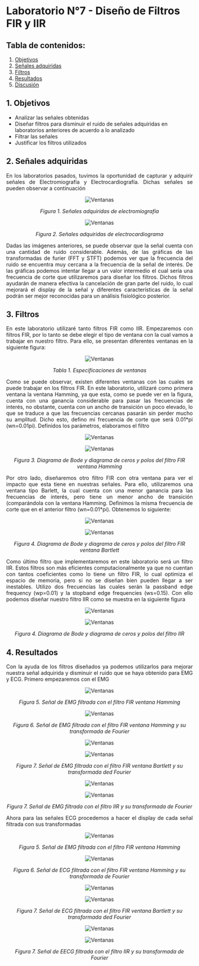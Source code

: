 # Laboratorio N°7 - Diseño de Filtros FIR y IIR 
## **Tabla de contenidos:**
1. [Objetivos](#t1)
2. [Señales adquiridas](#t2)
2. [Filtros](#t3)
3. [Resultados](#t4)
4. [Discusión](#t5)

## 1. Objetivos  <a name = "t1"></a>
* Analizar las señales obtenidas
* Diseñar filtros para disminuir el ruido de señales adquiridas en laboratorios anteriores de acuerdo a lo analizado
* Filtrar las señales
* Justificar los filtros utilizados

## 2. Señales adquiridas  <a name = "t2"></a>

<p align="justify">En los laboratorios pasados, tuvimos la oportunidad de capturar y adquirir señales de Electromiografía y Electrocardiografía. Dichas señales se pueden observar a continuación

<p align="center">
  <img src="https://github.com/sandro-robles/Intro_G4/blob/main/ISB/Laboratorios/Lab7_Filtros/LAB7_MauricioJuarez/Anexo/EMG/Se%C3%B1alesOriginalesEMG.png?raw=true" alt="Ventanas" >
   <p align="center"><i>Figura 1. Señales adquiridas de electromiografía</i></p>
</p>

<p align="center">
  <img src="https://github.com/sandro-robles/Intro_G4/blob/main/ISB/Laboratorios/Lab7_Filtros/LAB7_MauricioJuarez/Anexo/ECG/Se%C3%B1alesOriginalesECG.png?raw=true" alt="Ventanas" >
   <p align="center"><i>Figura 2. Señales adquiridas de electrocardiograma</i></p>
</p>

<p align="justify">Dadas las imágenes anteriores, se puede observar que la señal cuenta con una cantidad de ruido considerable. Además, de las gráficas de las transformadas de furier (FFT y STFT) podemos ver que la frecuencia del ruido se encuentra muy cercana a la frecuencia de la señal de interés. De las gráficas podemos intentar llegar a un valor intermedio el cual sería una frecuencia de corte que utilizaremos para diseñar los filtros. Dichos filtros ayudarán de manera efectiva la cancelación de gran parte del ruido, lo cual mejorará el display de la señal y diferentes características de la señal podrán ser mejor reconocidas para un análisis fisiológico posterior.

## 3. Filtros  <a name = "t3"></a>
<p align="justify">En este laboratorio utilizaré tanto filtros FIR como IIR. Empezaremos con filtros FIR, por lo tanto se debe elegir el tipo de ventana con la cual vamos a trabajar en nuestro filtro. Para ello, se presentan diferentes ventanas en la siguiente figura: 

<p align="center">
  <img src="https://github.com/sandro-robles/Intro_G4/blob/main/ISB/Laboratorios/Lab7_Filtros/LAB7_MauricioJuarez/Anexo/Ventanas.PNG?raw=true" alt="Ventanas" >
   <p align="center"><i>Tabla 1. Especificaciones de ventanas</i></p>
</p>


<p align="justify">Como se puede observar, existen diferentes ventanas con las cuales se puede trabajar en los filtros FIR. En este laboratorio, utilizaré como primera ventana la ventana Hamming, ya que esta, como se puede ver en la figura, cuenta con una ganancia considerable para pasar las frecuencias de interés, no obstante, cuenta con un ancho de transición un poco elevado, lo que se traduce a que las frecuencias cercanas pasarán sin perder mucho su amplitud. Dicho esto, defino mi frecuencia de corte que será 0.01*pi (wn=0.01pi). Definidos los parámetros, elaboramos el filtro

<p align="center">
  <img src="https://github.com/sandro-robles/Intro_G4/blob/main/ISB/Laboratorios/Lab7_Filtros/LAB7_MauricioJuarez/Anexo/BodeHamming.png?raw=true" alt="Ventanas" >
</p>
<p align="center">
   <img src="https://github.com/sandro-robles/Intro_G4/blob/main/ISB/Laboratorios/Lab7_Filtros/LAB7_MauricioJuarez/Anexo/ZplaneHamming.png?raw=true" alt="Ventanas" >
   <p align="center"><i>Figura 3. Diagrama de Bode y diagrama de ceros y polos del filtro FIR ventana Hamming</i></p>
</p>

<p align="justify">Por otro lado, diseñaremos otro filtro FIR con otra ventana para ver el impacto que esta tiene en nuestras señales. Para ello, utilizaremos una ventana tipo Barlett, la cual cuenta con una menor ganancia para las frecuencias de interés, pero tiene un menor ancho de transición (comparándola con la ventana Hamming. Definimos la misma frecuencia de corte que en el anterior filtro (wn=0.01*pi). Obtenemos lo siguiente:

<p align="center">
  <img src="https://github.com/sandro-robles/Intro_G4/blob/main/ISB/Laboratorios/Lab7_Filtros/LAB7_MauricioJuarez/Anexo/BodeBartlett.png?raw=true" alt="Ventanas" >
</p>

<p align="center">
  <img src="https://github.com/sandro-robles/Intro_G4/blob/main/ISB/Laboratorios/Lab7_Filtros/LAB7_MauricioJuarez/Anexo/ZplaneBartlett.png?raw=true" alt="Ventanas" >
   <p align="center"><i>Figura 4. Diagrama de Bode y diagrama de ceros y polos del filtro FIR ventana Bartlett</i></p>
</p>

<p align="justify">Como último filtro que implementaremos en este laboratorio será un filtro IIR. Estos filtros son más eficientes computacionalmente ya que no cuentan con tantos coeficientes como lo tiene un filtro FIR, lo cual optimiza el espacio de memoria, pero si no se diseñan bien pueden llegar a ser inestables. Utilizo dos frecuencias las cuales serán la passband edge frequency (wp=0.01) y la stopband edge frequencies (ws=0.15). Con ello podemos diseñar nuestro filtro IIR como se muestra en la siguiente figura

<p align="center">
  <img src="https://github.com/sandro-robles/Intro_G4/blob/main/ISB/Laboratorios/Lab7_Filtros/LAB7_MauricioJuarez/Anexo/BodeIIR.png?raw=true" alt="Ventanas" >
</p>

<p align="center">
  <img src="https://github.com/sandro-robles/Intro_G4/blob/main/ISB/Laboratorios/Lab7_Filtros/LAB7_MauricioJuarez/Anexo/ZplaneIIR.png?raw=true" alt="Ventanas" >
   <p align="center"><i>Figura 4. Diagrama de Bode y diagrama de ceros y polos del filtro IIR</i></p>
</p>

## 4. Resultados  <a name = "t4"></a>

<p align="justify">Con la ayuda de los filtros diseñados ya podemos utilizarlos para mejorar nuestra señal adquirida y disminuir el ruido que se haya obtenido para EMG y ECG. Primero empezaremos con el EMG 

<p align="center">
  <img src="https://github.com/sandro-robles/Intro_G4/blob/main/ISB/Laboratorios/Lab7_Filtros/LAB7_MauricioJuarez/Anexo/EMG/EMGHamming.png?raw=true" alt="Ventanas" >
   <p align="center"><i>Figura 5. Señal de EMG filtrada con el filtro FIR ventana Hamming</i></p>
</p>

<p align="center">
  <img src="https://github.com/sandro-robles/Intro_G4/blob/main/ISB/Laboratorios/Lab7_Filtros/LAB7_MauricioJuarez/Anexo/EMG/EMGFourierHamming.png?raw=true" alt="Ventanas" >
   <p align="center"><i>Figura 6. Señal de EMG filtrada con el filtro FIR ventana Hamming y su transformada de Fourier</i></p>
</p>

<p align="center">
  <img src="https://github.com/sandro-robles/Intro_G4/blob/main/ISB/Laboratorios/Lab7_Filtros/LAB7_MauricioJuarez/Anexo/EMG/EMGBartlett.png?raw=true" alt="Ventanas" >
</p>

<p align="center">
  <img src="https://github.com/sandro-robles/Intro_G4/blob/main/ISB/Laboratorios/Lab7_Filtros/LAB7_MauricioJuarez/Anexo/EMG/EMGFourierHamming.png?raw=true" alt="Ventanas" >
   <p align="center"><i>Figura 7. Señal de EMG filtrada con el filtro FIR ventana Bartlett y su transformada ded Fourier</i></p>
</p>

<p align="center">
  <img src="https://github.com/sandro-robles/Intro_G4/blob/main/ISB/Laboratorios/Lab7_Filtros/LAB7_MauricioJuarez/Anexo/EMG/EMGIIR.png?raw=true" alt="Ventanas" >
</p>

<p align="center">
  <img src="https://github.com/sandro-robles/Intro_G4/blob/main/ISB/Laboratorios/Lab7_Filtros/LAB7_MauricioJuarez/Anexo/EMG/EMGFourierIIR.png?raw=true" alt="Ventanas" >
   <p align="center"><i>Figura 7. Señal de EMG filtrada con el filtro IIR y su transformada de Fourier</i></p>
</p>

<p align="justify">Ahora para las señales ECG procedemos a hacer el display de cada señal filtrada con sus transformadas


<p align="center">
  <img src="https://github.com/sandro-robles/Intro_G4/blob/main/ISB/Laboratorios/Lab7_Filtros/LAB7_MauricioJuarez/Anexo/ECG/ECGHamming.png?raw=true" alt="Ventanas" >
   <p align="center"><i>Figura 5. Señal de EMG filtrada con el filtro FIR ventana Hamming</i></p>
</p>

<p align="center">
  <img src="https://github.com/sandro-robles/Intro_G4/blob/main/ISB/Laboratorios/Lab7_Filtros/LAB7_MauricioJuarez/Anexo/ECG/ECGFourierHamming.png?raw=true" alt="Ventanas" >
   <p align="center"><i>Figura 6. Señal de ECG filtrada con el filtro FIR ventana Hamming y su transformada de Fourier</i></p>
</p>

<p align="center">
  <img src="https://github.com/sandro-robles/Intro_G4/blob/main/ISB/Laboratorios/Lab7_Filtros/LAB7_MauricioJuarez/Anexo/ECG/ECGBartlett.png?raw=true" alt="Ventanas" >
</p>

<p align="center">
  <img src="https://github.com/sandro-robles/Intro_G4/blob/main/ISB/Laboratorios/Lab7_Filtros/LAB7_MauricioJuarez/Anexo/ECG/ECGFourierBartlett.png?raw=true" alt="Ventanas" >
   <p align="center"><i>Figura 7. Señal de ECG filtrada con el filtro FIR ventana Bartlett y su transformada ded Fourier</i></p>
</p>

<p align="center">
  <img src="https://github.com/sandro-robles/Intro_G4/blob/main/ISB/Laboratorios/Lab7_Filtros/LAB7_MauricioJuarez/Anexo/ECG/ECGIIR.png?raw=true" alt="Ventanas" >
</p>

<p align="center">
  <img src="https://github.com/sandro-robles/Intro_G4/blob/main/ISB/Laboratorios/Lab7_Filtros/LAB7_MauricioJuarez/Anexo/ECG/ECGFourierIIR.png?raw=true" alt="Ventanas" >
   <p align="center"><i>Figura 7. Señal de EECG filtrada con el filtro IIR y su transformada de Fourier</i></p>
</p>

